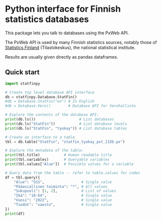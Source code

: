 # Python interface for Finnish statistics databases

This package lets you talk to databases using the PxWeb API.

The PxWeb API is used by many Finnish statistics sources, notably those of
[Statistics Finland](https://stat.fi) (Tilastokeskus), the national statistical institute.

Results are usually given directly as pandas dataframes.

## Quick start

```py
import statfinpy

# Create top level database API interface
db = statfinpy.Database.StatFin()
#db = Database.StatFin("en") # In English
#db = Database.Vero()        # Database API for Verohallinto

# Explore the contents of the database API:
print(db.ls())                    # List databases
print(db.ls("StatFin"))           # List database levels
print(db.ls("StatFin", "tyokay")) # List database tables

# Create an interface to a table
tbl = db.table("StatFin", "statfin_tyokay_pxt_115b.px")

# Explore the metadata of the table:
print(tbl.title)           # Human readable title
print(tbl.variables)       # Queryable variables
print(tbl.values["Alue"])  # Possible values for a variable

# Query data from the table -- refer to table.values for codes
df = tbl.query({
    "Alue": "SSS",                 # Single value
    "Pääasiallinen toiminta": "*", # All values
    "Sukupuoli": [1, 2],           # List of values
    "Ikä": "18-64",                # Single value
    "Vuosi": "2022",               # Single value
    "Tiedot": "vaesto",            # Single value
})
print(df)
```